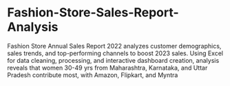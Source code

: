 # Fashion-Store-Sales-Report-Analysis
Fashion Store Annual Sales Report 2022 analyzes customer demographics, sales trends, and top-performing channels to boost 2023 sales. Using Excel for data cleaning, processing, and interactive dashboard creation, analysis reveals that women 30-49 yrs from Maharashtra, Karnataka, and Uttar Pradesh contribute most, with Amazon, Flipkart, and Myntra  
